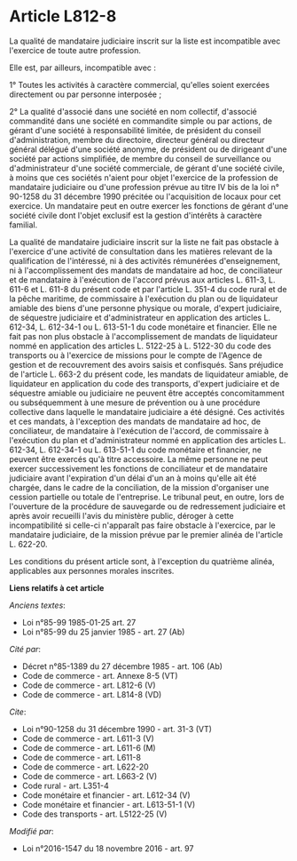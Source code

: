 # Article L812-8

La qualité de mandataire judiciaire inscrit sur la liste est incompatible avec l'exercice de toute autre profession. 

Elle est, par ailleurs, incompatible avec : 

1° Toutes les activités à caractère commercial, qu'elles soient exercées directement ou par personne interposée ; 

2° La qualité d'associé dans une société en nom collectif, d'associé commandité dans une société en commandite simple ou par
actions, de gérant d'une société à responsabilité limitée, de président du conseil d'administration, membre du directoire,
directeur général ou directeur général délégué d'une société anonyme, de président ou de dirigeant d'une société par actions
simplifiée, de membre du conseil de surveillance ou d'administrateur d'une société commerciale, de gérant d'une société
civile, à moins que ces sociétés n'aient pour objet l'exercice de la profession de mandataire judiciaire ou d'une profession
prévue au titre IV bis de la loi n° 90-1258 du 31 décembre 1990 précitée ou l'acquisition de locaux pour cet exercice. Un
mandataire peut en outre exercer les fonctions de gérant d'une société civile dont l'objet exclusif est la gestion d'intérêts
à caractère familial. 

La qualité de mandataire judiciaire inscrit sur la liste ne fait pas obstacle à l'exercice d'une activité de consultation
dans les matières relevant de la qualification de l'intéressé, ni à des activités rémunérées d'enseignement, ni à
l'accomplissement des mandats de mandataire ad hoc, de conciliateur et de mandataire à l'exécution de l'accord prévus aux
articles L. 611-3, L. 611-6 et L. 611-8 du présent code et par l'article L. 351-4 du code rural et de la pêche maritime, de
commissaire à l'exécution du plan ou de liquidateur amiable des biens d'une personne physique ou morale, d'expert judiciaire,
de séquestre judiciaire et d'administrateur en application des articles L. 612-34, L. 612-34-1 ou L. 613-51-1 du code
monétaire et financier. Elle ne fait pas non plus obstacle à l'accomplissement de mandats de liquidateur nommé en application
des articles L. 5122-25 à L. 5122-30 du code des transports ou à l'exercice de missions pour le compte de l'Agence de gestion
et de recouvrement des avoirs saisis et confisqués. Sans préjudice de l'article L. 663-2 du présent code, les mandats de
liquidateur amiable, de liquidateur en application du code des transports, d'expert judiciaire et de séquestre amiable ou
judiciaire ne peuvent être acceptés concomitamment ou subséquemment à une mesure de prévention ou à une procédure collective
dans laquelle le mandataire judiciaire a été désigné. Ces activités et ces mandats, à l'exception des mandats de mandataire
ad hoc, de conciliateur, de mandataire à l'exécution de l'accord, de commissaire à l'exécution du plan et d'administrateur
nommé en application des articles L. 612-34, L. 612-34-1 ou L. 613-51-1 du code monétaire et financier, ne peuvent être
exercés qu'à titre accessoire. La même personne ne peut exercer successivement les fonctions de conciliateur et de mandataire
judiciaire avant l'expiration d'un délai d'un an à moins qu'elle ait été chargée, dans le cadre de la conciliation, de la
mission d'organiser une cession partielle ou totale de l'entreprise. Le tribunal peut, en outre, lors de l'ouverture de la
procédure de sauvegarde ou de redressement judiciaire et après avoir recueilli l'avis du ministère public, déroger à cette
incompatibilité si celle-ci n'apparaît pas faire obstacle à l'exercice, par le mandataire judiciaire, de la mission prévue
par le premier alinéa de l'article L. 622-20. 

Les conditions du présent article sont, à l'exception du quatrième alinéa, applicables aux personnes morales inscrites.

**Liens relatifs à cet article**

_Anciens textes_:

  - Loi n°85-99 1985-01-25 art. 27
  - Loi n°85-99 du 25 janvier 1985 - art. 27 (Ab)

_Cité par_:

  - Décret n°85-1389 du 27 décembre 1985 - art. 106 (Ab)
  - Code de commerce - art. Annexe 8-5 (VT)
  - Code de commerce - art. L812-6 (V)
  - Code de commerce - art. L814-8 (VD)

_Cite_:

  - Loi n°90-1258 du 31 décembre 1990 - art. 31-3 (VT)
  - Code de commerce - art. L611-3 (V)
  - Code de commerce - art. L611-6 (M)
  - Code de commerce - art. L611-8
  - Code de commerce - art. L622-20
  - Code de commerce - art. L663-2 (V)
  - Code rural - art. L351-4
  - Code monétaire et financier - art. L612-34 (V)
  - Code monétaire et financier - art. L613-51-1 (V)
  - Code des transports - art. L5122-25 (V)

_Modifié par_:

  - Loi n°2016-1547 du 18 novembre 2016 - art. 97
